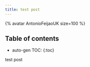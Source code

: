 ```yaml
---
title: test post
---
```



{% avatar AntonioFeijaoUK size=100 %}


## Table of contents

* auto-gen TOC:
{:toc}

test post
